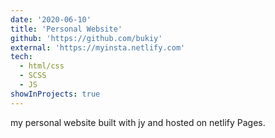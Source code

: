 ```yaml
---
date: '2020-06-10'
title: 'Personal Website'
github: 'https://github.com/bukiy'
external: 'https://myinsta.netlify.com'
tech:
  - html/css
  - SCSS
  - JS
showInProjects: true
---
```


my personal website built with jy and hosted on netlify Pages.
